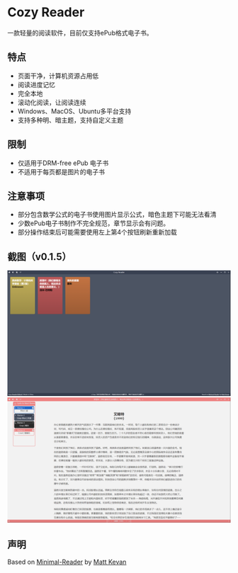 # Cozy Reader

一款轻量的阅读软件，目前仅支持ePub格式电子书。  

## 特点

- 页面干净，计算机资源占用低
- 阅读进度记忆
- 完全本地
- 滚动化阅读，让阅读连续
- Windows、MacOS、Ubuntu多平台支持
- 支持多种明、暗主题，支持自定义主题

## 限制

- 仅适用于DRM-free ePub 电子书
- 不适用于每页都是图片的电子书

## 注意事项

- 部分包含数学公式的电子书使用图片显示公式，暗色主题下可能无法看清
- 少数ePub电子书制作不完全规范，章节显示会有问题。
- 部分操作结束后可能需要使用左上第4个按钮刷新重新加载

## 截图（v0.1.5）
![Screenshot](./public/screenshot.png)
![Screenshot2](./public/screenshot2.png)  



## 声明

Based on [Minimal-Reader](https://github.com/MattKevan/minimal-reader/) by [Matt Kevan](https://www.kevan.tv)   